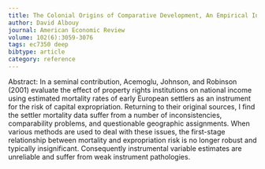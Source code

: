 ```yaml
---
title: The Colonial Origins of Comparative Development, An Empirical Investigation, Comment
author: David Albouy
journal: American Economic Review
volume: 102(6):3059-3076
tags: ec7350 deep
bibtype: article
category: reference
---
```

Abstract: In a seminal contribution, Acemoglu, Johnson, and Robinson (2001) evaluate the effect of property rights institutions on national income using estimated mortality rates of early European settlers as an instrument for the risk of capital expropriation. Returning to their original sources, I find the settler mortality data suffer from a number of inconsistencies, comparability problems, and questionable geographic assignments. When various methods are used to deal with these issues, the first-stage relationship between mortality and expropriation risk is no longer robust and typically insignificant. Consequently instrumental variable estimates are unreliable and suffer from weak instrument pathologies.
